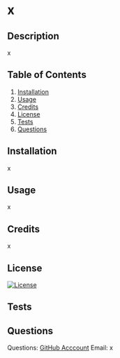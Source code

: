 
# x
## Description 
x
## Table of Contents 
  1. [Installation](#installation)
  2. [Usage](#usage)
  3. [Credits](#contribution)
  4. [License](#license)
  5. [Tests](#tests)
  6. [Questions](#questions)
  
  ## Installation
  x
  ## Usage
  x
  ## Credits
  x
  ## License
  [![License](https://img.shields.io/badge/License-Apache_2.0-blue.svg)](https://opensource.org/licenses/Apache-2.0)
  ## Tests
  
  ## Questions
  Questions:
  [GitHub Acccount](https://github.com/x)
  Email: x
